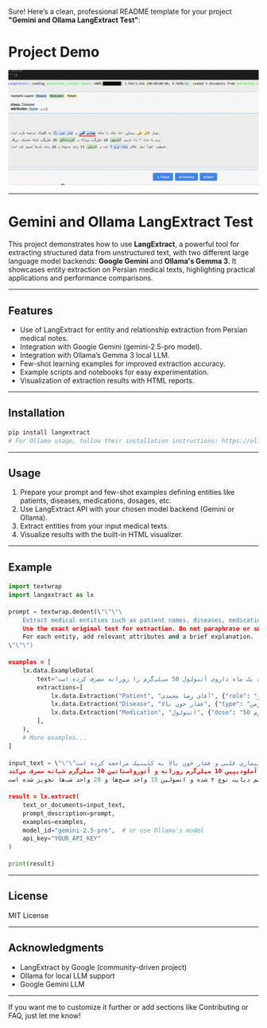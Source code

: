 Sure! Here’s a clean, professional README template for your project **"Gemini and Ollama LangExtract Test"**:

# Project Demo

![Demo](./demo.gif)


---

# Gemini and Ollama LangExtract Test

This project demonstrates how to use **LangExtract**, a powerful tool for extracting structured data from unstructured text, with two different large language model backends: **Google Gemini** and **Ollama's Gemma 3**. It showcases entity extraction on Persian medical texts, highlighting practical applications and performance comparisons.

---

## Features

* Use of LangExtract for entity and relationship extraction from Persian medical notes.
* Integration with Google Gemini (gemini-2.5-pro model).
* Integration with Ollama’s Gemma 3 local LLM.
* Few-shot learning examples for improved extraction accuracy.
* Example scripts and notebooks for easy experimentation.
* Visualization of extraction results with HTML reports.

---

## Installation

```bash
pip install langextract
# For Ollama usage, follow their installation instructions: https://ollama.com/docs
```

---

## Usage

1. Prepare your prompt and few-shot examples defining entities like patients, diseases, medications, dosages, etc.
2. Use LangExtract API with your chosen model backend (Gemini or Ollama).
3. Extract entities from your input medical texts.
4. Visualize results with the built-in HTML visualizer.

---

## Example

```python
import textwrap
import langextract as lx

prompt = textwrap.dedent(\"\"\"\
    Extract medical entities such as patient names, diseases, medications, dosages, and treatment relationships.
    Use the exact original text for extraction. Do not paraphrase or summarize.
    For each entity, add relevant attributes and a brief explanation.
\"\"\")

examples = [
    lx.data.ExampleData(
        text="بیمار آقای رضا محمدی با سابقه فشار خون بالا، به مدت یک ماه داروی آتنولول 50 میلی‌گرم را روزانه مصرف کرده است.",
        extractions=[
            lx.data.Extraction("Patient", "آقای رضا محمدی", {"role": "بیمار"}),
            lx.data.Extraction("Disease", "فشار خون بالا", {"type": "مزمن"}),
            lx.data.Extraction("Medication", "آتنولول", {"dose": "50 میلی‌گرم", "duration": "یک ماه", "frequency": "روزانه"}),
        ],
    ),
    # More examples...
]

input_text = \"\"\"بیمار آقای علی رضایی، ۵۵ ساله، با سابقه بیماری قلبی و فشار خون بالا به کلینیک مراجعه کرده است.
وی به مدت ۶ ماه داروی آملودیپین 10 میلی‌گرم روزانه و آتورواستاتین 20 میلی‌گرم شبانه مصرف می‌کند.
همچنین، اخیراً دچار علائم دیابت نوع ۲ شده و انسولین 15 واحد صبح‌ها و 20 واحد شب‌ها تجویز شده است.\"\"\"

result = lx.extract(
    text_or_documents=input_text,
    prompt_description=prompt,
    examples=examples,
    model_id="gemini-2.5-pro",  # or use Ollama's model
    api_key="YOUR_API_KEY"
)

print(result)
```

---

## License

MIT License

---

## Acknowledgments

* LangExtract by Google (community-driven project)
* Ollama for local LLM support
* Google Gemini LLM

---

If you want me to customize it further or add sections like Contributing or FAQ, just let me know!
